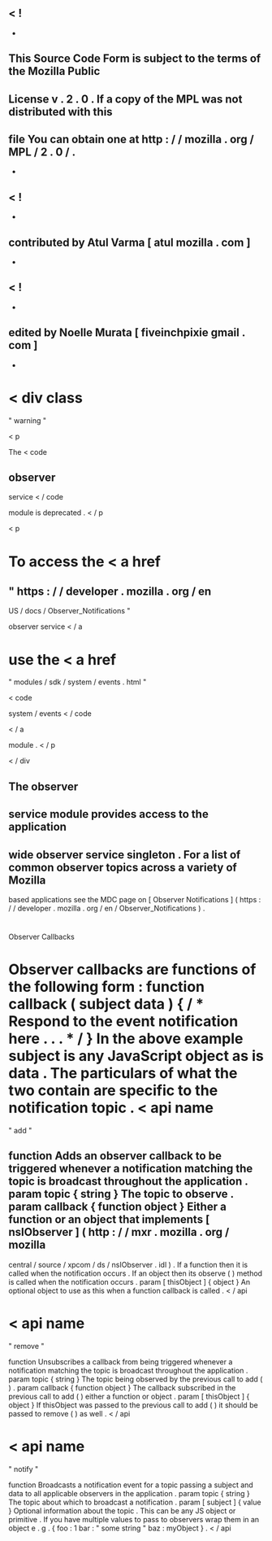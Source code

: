 <
!
-
-
This
Source
Code
Form
is
subject
to
the
terms
of
the
Mozilla
Public
-
License
v
.
2
.
0
.
If
a
copy
of
the
MPL
was
not
distributed
with
this
-
file
You
can
obtain
one
at
http
:
/
/
mozilla
.
org
/
MPL
/
2
.
0
/
.
-
-
>
<
!
-
-
contributed
by
Atul
Varma
[
atul
mozilla
.
com
]
-
-
>
<
!
-
-
edited
by
Noelle
Murata
[
fiveinchpixie
gmail
.
com
]
-
-
>
<
div
class
=
"
warning
"
>
<
p
>
The
<
code
>
observer
-
service
<
/
code
>
module
is
deprecated
.
<
/
p
>
<
p
>
To
access
the
<
a
href
=
"
https
:
/
/
developer
.
mozilla
.
org
/
en
-
US
/
docs
/
Observer_Notifications
"
>
observer
service
<
/
a
>
use
the
<
a
href
=
"
modules
/
sdk
/
system
/
events
.
html
"
>
<
code
>
system
/
events
<
/
code
>
<
/
a
>
module
.
<
/
p
>
<
/
div
>
The
observer
-
service
module
provides
access
to
the
application
-
wide
observer
service
singleton
.
For
a
list
of
common
observer
topics
across
a
variety
of
Mozilla
-
based
applications
see
the
MDC
page
on
[
Observer
Notifications
]
(
https
:
/
/
developer
.
mozilla
.
org
/
en
/
Observer_Notifications
)
.
#
#
Observer
Callbacks
#
#
Observer
callbacks
are
functions
of
the
following
form
:
function
callback
(
subject
data
)
{
/
*
Respond
to
the
event
notification
here
.
.
.
*
/
}
In
the
above
example
subject
is
any
JavaScript
object
as
is
data
.
The
particulars
of
what
the
two
contain
are
specific
to
the
notification
topic
.
<
api
name
=
"
add
"
>
function
Adds
an
observer
callback
to
be
triggered
whenever
a
notification
matching
the
topic
is
broadcast
throughout
the
application
.
param
topic
{
string
}
The
topic
to
observe
.
param
callback
{
function
object
}
Either
a
function
or
an
object
that
implements
[
nsIObserver
]
(
http
:
/
/
mxr
.
mozilla
.
org
/
mozilla
-
central
/
source
/
xpcom
/
ds
/
nsIObserver
.
idl
)
.
If
a
function
then
it
is
called
when
the
notification
occurs
.
If
an
object
then
its
observe
(
)
method
is
called
when
the
notification
occurs
.
param
[
thisObject
]
{
object
}
An
optional
object
to
use
as
this
when
a
function
callback
is
called
.
<
/
api
>
<
api
name
=
"
remove
"
>
function
Unsubscribes
a
callback
from
being
triggered
whenever
a
notification
matching
the
topic
is
broadcast
throughout
the
application
.
param
topic
{
string
}
The
topic
being
observed
by
the
previous
call
to
add
(
)
.
param
callback
{
function
object
}
The
callback
subscribed
in
the
previous
call
to
add
(
)
either
a
function
or
object
.
param
[
thisObject
]
{
object
}
If
thisObject
was
passed
to
the
previous
call
to
add
(
)
it
should
be
passed
to
remove
(
)
as
well
.
<
/
api
>
<
api
name
=
"
notify
"
>
function
Broadcasts
a
notification
event
for
a
topic
passing
a
subject
and
data
to
all
applicable
observers
in
the
application
.
param
topic
{
string
}
The
topic
about
which
to
broadcast
a
notification
.
param
[
subject
]
{
value
}
Optional
information
about
the
topic
.
This
can
be
any
JS
object
or
primitive
.
If
you
have
multiple
values
to
pass
to
observers
wrap
them
in
an
object
e
.
g
.
{
foo
:
1
bar
:
"
some
string
"
baz
:
myObject
}
.
<
/
api
>
